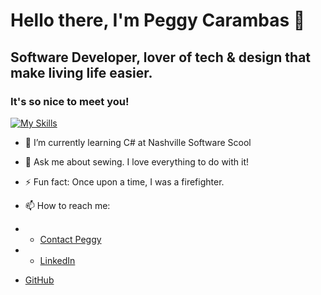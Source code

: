 
# **Hello there, I'm Peggy Carambas** 👋 

## Software Developer, lover of tech & design that make living life easier.
### It's so nice to meet you!

[![My Skills](https://skillicons.dev/icons?i=js,html,css,figma,github,react,tailwind,vscode)](https://skillicons.dev)
  

- 🌱 I’m currently learning C# at Nashville Software Scool

- 💬 Ask me about sewing. I love everything to do with it!

- ⚡ Fun fact: Once upon a time, I was a firefighter.

- 📫 How to reach me: 
- * [Contact Peggy](mailto:PCarambas@gmail.com)
- * [LinkedIn](https://www.linkedin.com/in/peggy-carambas/)
 * [GitHub](https://github.com/PCarambas)

